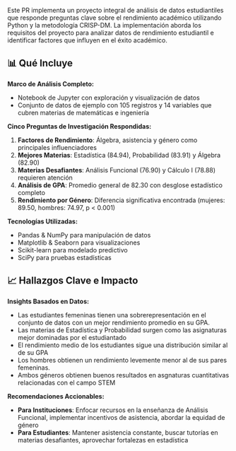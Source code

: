Este PR implementa un proyecto integral de análisis de datos estudiantiles que responde preguntas clave sobre el rendimiento académico utilizando Python y la metodología CRISP-DM. La implementación aborda los requisitos del proyecto para analizar datos de rendimiento estudiantil e identificar factores que influyen en el éxito académico.

## 📊 Qué Incluye

**Marco de Análisis Completo:**

* Notebook de Jupyter con exploración y visualización de datos
* Conjunto de datos de ejemplo con 105 registros y 14 variables que cubren materias de matemáticas e ingeniería

**Cinco Preguntas de Investigación Respondidas:**

1. **Factores de Rendimiento**: Álgebra, asistencia y género como principales influenciadores
2. **Mejores Materias**: Estadística (84.94), Probabilidad (83.91) y Álgebra (82.90)
3. **Materias Desafiantes**: Análisis Funcional (76.90) y Cálculo I (78.88) requieren atención
4. **Análisis de GPA**: Promedio general de 82.30 con desglose estadístico completo
5. **Rendimiento por Género**: Diferencia significativa encontrada (mujeres: 89.50, hombres: 74.97, p < 0.001)

**Tecnologías Utilizadas:**

* Pandas & NumPy para manipulación de datos
* Matplotlib & Seaborn para visualizaciones
* Scikit-learn para modelado predictivo
* SciPy para pruebas estadísticas

## 📈 Hallazgos Clave e Impacto

**Insights Basados en Datos:**

* Las estudiantes femeninas tienen una sobrerepresentación en el conjunto de datos con un mejor rendimiento promedio en su GPA.
* Las materias de Estadística y Probabilidad surgen como las asignaturas mejor dominadas por el estudiantado
* El rendimiento medio de los estudiantes sigue una distribución similar al de su GPA
* Los hombres obtienen un rendimiento levemente menor al de sus pares femeninas.
* Ambos géneros obtienen buenos resultados en asgnaturas cuantitativas relacionadas con el campo STEM

**Recomendaciones Accionables:**

* **Para Instituciones**: Enfocar recursos en la enseñanza de Análisis Funcional, implementar incentivos de asistencia, abordar la equidad de género
* **Para Estudiantes**: Mantener asistencia constante, buscar tutorías en materias desafiantes, aprovechar fortalezas en estadística
